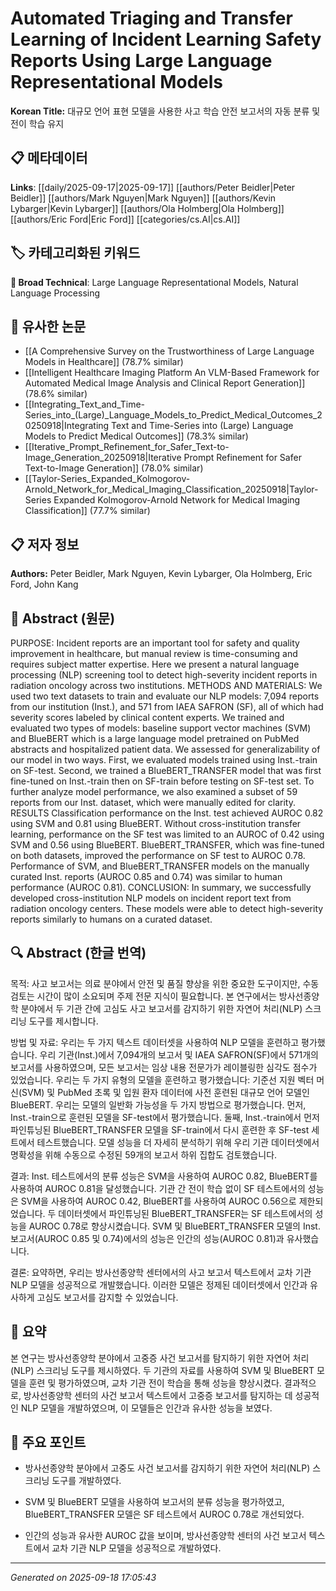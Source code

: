 
# Automated Triaging and Transfer Learning of Incident Learning Safety Reports Using Large Language Representational Models

**Korean Title:** 대규모 언어 표현 모델을 사용한 사고 학습 안전 보고서의 자동 분류 및 전이 학습 유지

## 📋 메타데이터

**Links**: [[daily/2025-09-17|2025-09-17]] [[authors/Peter Beidler|Peter Beidler]] [[authors/Mark Nguyen|Mark Nguyen]] [[authors/Kevin Lybarger|Kevin Lybarger]] [[authors/Ola Holmberg|Ola Holmberg]] [[authors/Eric Ford|Eric Ford]] [[categories/cs.AI|cs.AI]]

## 🏷️ 카테고리화된 키워드
**🔬 Broad Technical**: Large Language Representational Models, Natural Language Processing

## 🔗 유사한 논문
- [[A Comprehensive Survey on the Trustworthiness of Large Language Models in Healthcare]] (78.7% similar)
- [[Intelligent Healthcare Imaging Platform An VLM-Based Framework for Automated Medical Image Analysis and Clinical Report Generation]] (78.6% similar)
- [[Integrating_Text_and_Time-Series_into_(Large)_Language_Models_to_Predict_Medical_Outcomes_20250918|Integrating Text and Time-Series into (Large) Language Models to Predict Medical Outcomes]] (78.3% similar)
- [[Iterative_Prompt_Refinement_for_Safer_Text-to-Image_Generation_20250918|Iterative Prompt Refinement for Safer Text-to-Image Generation]] (78.0% similar)
- [[Taylor-Series_Expanded_Kolmogorov-Arnold_Network_for_Medical_Imaging_Classification_20250918|Taylor-Series Expanded Kolmogorov-Arnold Network for Medical Imaging Classification]] (77.7% similar)

## 📋 저자 정보

**Authors:** Peter Beidler, Mark Nguyen, Kevin Lybarger, Ola Holmberg, Eric Ford, John Kang

## 📄 Abstract (원문)

PURPOSE: Incident reports are an important tool for safety and quality
improvement in healthcare, but manual review is time-consuming and requires
subject matter expertise. Here we present a natural language processing (NLP)
screening tool to detect high-severity incident reports in radiation oncology
across two institutions.
  METHODS AND MATERIALS: We used two text datasets to train and evaluate our
NLP models: 7,094 reports from our institution (Inst.), and 571 from IAEA
SAFRON (SF), all of which had severity scores labeled by clinical content
experts. We trained and evaluated two types of models: baseline support vector
machines (SVM) and BlueBERT which is a large language model pretrained on
PubMed abstracts and hospitalized patient data. We assessed for
generalizability of our model in two ways. First, we evaluated models trained
using Inst.-train on SF-test. Second, we trained a BlueBERT_TRANSFER model that
was first fine-tuned on Inst.-train then on SF-train before testing on SF-test
set. To further analyze model performance, we also examined a subset of 59
reports from our Inst. dataset, which were manually edited for clarity.
  RESULTS Classification performance on the Inst. test achieved AUROC 0.82
using SVM and 0.81 using BlueBERT. Without cross-institution transfer learning,
performance on the SF test was limited to an AUROC of 0.42 using SVM and 0.56
using BlueBERT. BlueBERT_TRANSFER, which was fine-tuned on both datasets,
improved the performance on SF test to AUROC 0.78. Performance of SVM, and
BlueBERT_TRANSFER models on the manually curated Inst. reports (AUROC 0.85 and
0.74) was similar to human performance (AUROC 0.81).
  CONCLUSION: In summary, we successfully developed cross-institution NLP
models on incident report text from radiation oncology centers. These models
were able to detect high-severity reports similarly to humans on a curated
dataset.

## 🔍 Abstract (한글 번역)

목적: 사고 보고서는 의료 분야에서 안전 및 품질 향상을 위한 중요한 도구이지만, 수동 검토는 시간이 많이 소요되며 주제 전문 지식이 필요합니다. 본 연구에서는 방사선종양학 분야에서 두 기관 간에 고심도 사고 보고서를 감지하기 위한 자연어 처리(NLP) 스크리닝 도구를 제시합니다.

방법 및 자료: 우리는 두 가지 텍스트 데이터셋을 사용하여 NLP 모델을 훈련하고 평가했습니다. 우리 기관(Inst.)에서 7,094개의 보고서 및 IAEA SAFRON(SF)에서 571개의 보고서를 사용하였으며, 모든 보고서는 임상 내용 전문가가 레이블링한 심각도 점수가 있었습니다. 우리는 두 가지 유형의 모델을 훈련하고 평가했습니다: 기준선 지원 벡터 머신(SVM) 및 PubMed 초록 및 입원 환자 데이터에 사전 훈련된 대규모 언어 모델인 BlueBERT. 우리는 모델의 일반화 가능성을 두 가지 방법으로 평가했습니다. 먼저, Inst.-train으로 훈련된 모델을 SF-test에서 평가했습니다. 둘째, Inst.-train에서 먼저 파인튜닝된 BlueBERT_TRANSFER 모델을 SF-train에서 다시 훈련한 후 SF-test 세트에서 테스트했습니다. 모델 성능을 더 자세히 분석하기 위해 우리 기관 데이터셋에서 명확성을 위해 수동으로 수정된 59개의 보고서 하위 집합도 검토했습니다.

결과: Inst. 테스트에서의 분류 성능은 SVM을 사용하여 AUROC 0.82, BlueBERT를 사용하여 AUROC 0.81을 달성했습니다. 기관 간 전이 학습 없이 SF 테스트에서의 성능은 SVM을 사용하여 AUROC 0.42, BlueBERT를 사용하여 AUROC 0.56으로 제한되었습니다. 두 데이터셋에서 파인튜닝된 BlueBERT_TRANSFER는 SF 테스트에서의 성능을 AUROC 0.78로 향상시켰습니다. SVM 및 BlueBERT_TRANSFER 모델의 Inst. 보고서(AUROC 0.85 및 0.74)에서의 성능은 인간의 성능(AUROC 0.81)과 유사했습니다.

결론: 요약하면, 우리는 방사선종양학 센터에서의 사고 보고서 텍스트에서 교차 기관 NLP 모델을 성공적으로 개발했습니다. 이러한 모델은 정제된 데이터셋에서 인간과 유사하게 고심도 보고서를 감지할 수 있었습니다.

## 📝 요약

본 연구는 방사선종양학 분야에서 고중증 사건 보고서를 탐지하기 위한 자연어 처리(NLP) 스크리닝 도구를 제시하였다. 두 기관의 자료를 사용하여 SVM 및 BlueBERT 모델을 훈련 및 평가하였으며, 교차 기관 전이 학습을 통해 성능을 향상시켰다. 결과적으로, 방사선종양학 센터의 사건 보고서 텍스트에서 고중증 보고서를 탐지하는 데 성공적인 NLP 모델을 개발하였으며, 이 모델들은 인간과 유사한 성능을 보였다.

## 🎯 주요 포인트

- 방사선종양학 분야에서 고중도 사건 보고서를 감지하기 위한 자연어 처리(NLP) 스크리닝 도구를 개발하였다.

- SVM 및 BlueBERT 모델을 사용하여 보고서의 분류 성능을 평가하였고, BlueBERT_TRANSFER 모델은 SF 테스트에서 AUROC 0.78로 개선되었다.

- 인간의 성능과 유사한 AUROC 값을 보이며, 방사선종양학 센터의 사건 보고서 텍스트에서 교차 기관 NLP 모델을 성공적으로 개발하였다.

---

*Generated on 2025-09-18 17:05:43*